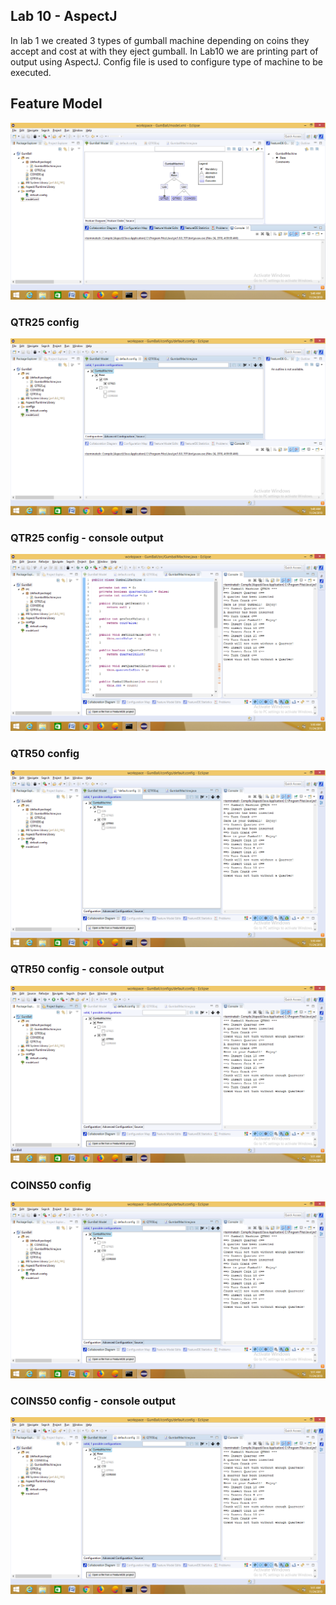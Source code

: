 <h2>Lab 10 - AspectJ</h2>
In lab 1 we created 3 types of gumball machine depending on coins they accept and cost at with they eject gumball.
In Lab10 we are printing part of output using AspectJ. Config file is used to configure type of machine to be executed.  

<h2>Feature Model</h2>


![img1](https://github.com/manish0338/cmpe202/raw/master/lab10/screenshots/Screenshot%20(40).png)  


<h3>QTR25 config</h3>

![img2](https://github.com/manish0338/cmpe202/raw/master/lab10/screenshots/Screenshot%20(41).png)  

<h3>QTR25 config - console output</h3>

![img3](https://github.com/manish0338/cmpe202/raw/master/lab10/screenshots/Screenshot%20(42).png)  

<h3>QTR50 config</h3>

![img4](https://github.com/manish0338/cmpe202/raw/master/lab10/screenshots/Screenshot%20(43).png)  

<h3>QTR50 config - console output</h3>

![img5](https://github.com/manish0338/cmpe202/raw/master/lab10/screenshots/Screenshot%20(44).png)  

<h3>COINS50 config</h3>

![img6](https://github.com/manish0338/cmpe202/raw/master/lab10/screenshots/Screenshot%20(45).png)  

<h3>COINS50 config - console output</h3>

![img7](https://github.com/manish0338/cmpe202/raw/master/lab10/screenshots/Screenshot%20(45).png)  

